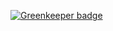 

[![Greenkeeper badge](https://badges.greenkeeper.io/abdulhannanali/flow-get-started.svg)](https://greenkeeper.io/)